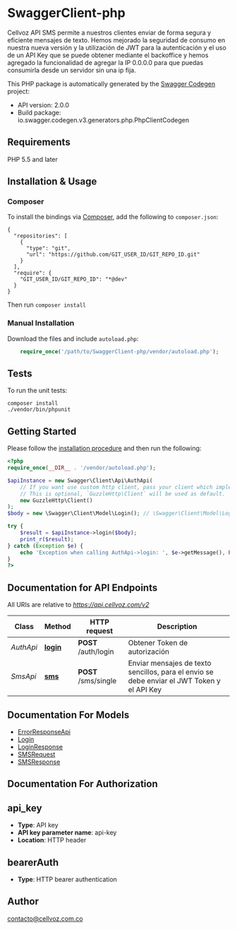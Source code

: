 # SwaggerClient-php
Cellvoz API SMS permite a nuestros clientes enviar de forma segura y eficiente mensajes de texto. Hemos mejorado la seguridad de consumo en nuestra nueva versión y la utilización de JWT para la autenticación y el uso de un API Key que se puede obtener mediante el backoffice y hemos agregado la funcionalidad de agregar la IP 0.0.0.0 para que puedas consumirla desde un servidor sin una ip fija.

This PHP package is automatically generated by the [Swagger Codegen](https://github.com/swagger-api/swagger-codegen) project:

- API version: 2.0.0
- Build package: io.swagger.codegen.v3.generators.php.PhpClientCodegen

## Requirements

PHP 5.5 and later

## Installation & Usage
### Composer

To install the bindings via [Composer](http://getcomposer.org/), add the following to `composer.json`:

```
{
  "repositories": [
    {
      "type": "git",
      "url": "https://github.com/GIT_USER_ID/GIT_REPO_ID.git"
    }
  ],
  "require": {
    "GIT_USER_ID/GIT_REPO_ID": "*@dev"
  }
}
```

Then run `composer install`

### Manual Installation

Download the files and include `autoload.php`:

```php
    require_once('/path/to/SwaggerClient-php/vendor/autoload.php');
```

## Tests

To run the unit tests:

```
composer install
./vendor/bin/phpunit
```

## Getting Started

Please follow the [installation procedure](#installation--usage) and then run the following:

```php
<?php
require_once(__DIR__ . '/vendor/autoload.php');

$apiInstance = new Swagger\Client\Api\AuthApi(
    // If you want use custom http client, pass your client which implements `GuzzleHttp\ClientInterface`.
    // This is optional, `GuzzleHttp\Client` will be used as default.
    new GuzzleHttp\Client()
);
$body = new \Swagger\Client\Model\Login(); // \Swagger\Client\Model\Login | Cuenta y clave del cliente CELLVOZ

try {
    $result = $apiInstance->login($body);
    print_r($result);
} catch (Exception $e) {
    echo 'Exception when calling AuthApi->login: ', $e->getMessage(), PHP_EOL;
}
?>
```

## Documentation for API Endpoints

All URIs are relative to *https://api.cellvoz.com/v2*

Class | Method | HTTP request | Description
------------ | ------------- | ------------- | -------------
*AuthApi* | [**login**](docs/Api/AuthApi.md#login) | **POST** /auth/login | Obtener Token de autorización
*SmsApi* | [**sms**](docs/Api/SmsApi.md#sms) | **POST** /sms/single | Enviar mensajes de texto sencillos, para el envio se debe enviar el JWT Token y el API Key

## Documentation For Models

 - [ErrorResponseApi](docs/Model/ErrorResponseApi.md)
 - [Login](docs/Model/Login.md)
 - [LoginResponse](docs/Model/LoginResponse.md)
 - [SMSRequest](docs/Model/SMSRequest.md)
 - [SMSResponse](docs/Model/SMSResponse.md)

## Documentation For Authorization


## api_key

- **Type**: API key
- **API key parameter name**: api-key
- **Location**: HTTP header

## bearerAuth

- **Type**: HTTP bearer authentication


## Author

contacto@cellvoz.com.co

